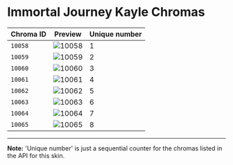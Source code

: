 # Immortal Journey Kayle Chromas

| Chroma ID | Preview | Unique number |
|---|---|---|
| `10058` | ![10058](https://raw.communitydragon.org/latest/plugins/rcp-be-lol-game-data/global/default/v1/champion-chroma-images/10/10058.png) | 1 |
| `10059` | ![10059](https://raw.communitydragon.org/latest/plugins/rcp-be-lol-game-data/global/default/v1/champion-chroma-images/10/10059.png) | 2 |
| `10060` | ![10060](https://raw.communitydragon.org/latest/plugins/rcp-be-lol-game-data/global/default/v1/champion-chroma-images/10/10060.png) | 3 |
| `10061` | ![10061](https://raw.communitydragon.org/latest/plugins/rcp-be-lol-game-data/global/default/v1/champion-chroma-images/10/10061.png) | 4 |
| `10062` | ![10062](https://raw.communitydragon.org/latest/plugins/rcp-be-lol-game-data/global/default/v1/champion-chroma-images/10/10062.png) | 5 |
| `10063` | ![10063](https://raw.communitydragon.org/latest/plugins/rcp-be-lol-game-data/global/default/v1/champion-chroma-images/10/10063.png) | 6 |
| `10064` | ![10064](https://raw.communitydragon.org/latest/plugins/rcp-be-lol-game-data/global/default/v1/champion-chroma-images/10/10064.png) | 7 |
| `10065` | ![10065](https://raw.communitydragon.org/latest/plugins/rcp-be-lol-game-data/global/default/v1/champion-chroma-images/10/10065.png) | 8 |

---

**Note:** 'Unique number' is just a sequential counter for the chromas listed in the API for this skin.